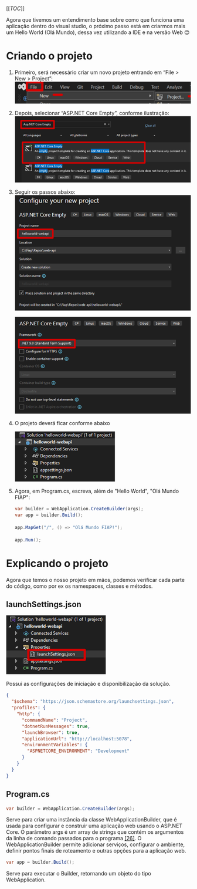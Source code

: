 [[_TOC_]]

Agora que tivemos um entendimento base sobre como que funciona uma aplicação dentro do visual studio, o próximo passo está em criarmos mais um Hello World (Olá Mundo), dessa vez utilizando a IDE e na versão Web 😊

# Criando o projeto
      
1. Primeiro, será necessário criar um novo projeto entrando em “File > New > Project”:
   ![image.png](/.attachments/image-eb0a6df8-a62c-4c39-bd75-40ad980284ea.png)
      
2. Depois, selecionar “ASP.NET Core Empty”, conforme ilustração:
   ![image.png](/.attachments/image-22af6e73-594a-4b0d-b2f8-ac68d0814d36.png)
   
3. Seguir os passos abaixo:
   ![image.png](/.attachments/image-96fb50d7-57bf-424f-b21e-fdadd272431e.png)

   ![image.png](/.attachments/image-bd9a33f5-8b01-4839-ab51-45627b27b412.png)

4. O projeto deverá ficar conforme abaixo
   
   ![image.png](/.attachments/image-ee6cb582-68dd-44d5-ae0f-8d5164ccf249.png)

5. Agora, em Program.cs, escreva, além de "Hello World", "Olá Mundo FIAP":

   ```csharp
   var builder = WebApplication.CreateBuilder(args);
   var app = builder.Build();

   app.MapGet("/", () => "Olá Mundo FIAP!");

   app.Run();
   ```

# Explicando o projeto

Agora que temos o nosso projeto em mãos, podemos verificar cada parte do código, como por ex os namespaces, classes e métodos.

## launchSettings.json

![image.png](/.attachments/image-65e40fcc-7d04-459b-8bc2-a4806fe0d0fc.png)

Possui as configurações de iniciação e disponibilização da solução.

```json
{
  "$schema": "https://json.schemastore.org/launchsettings.json",
  "profiles": {
    "http": {
      "commandName": "Project",
      "dotnetRunMessages": true,
      "launchBrowser": true,
      "applicationUrl": "http://localhost:5078",
      "environmentVariables": {
        "ASPNETCORE_ENVIRONMENT": "Development"
      }
    }
  }
}
```

## Program.cs

```csharp
var builder = WebApplication.CreateBuilder(args);
```
      
Serve para criar uma instância da classe WebApplicationBuilder, que é usada para configurar e construir uma aplicação web usando o ASP.NET Core. O parâmetro args é um array de strings que contém os argumentos da linha de comando passados para o programa [[26]](/Advanced-Business-Development-with-.NET/1º-Semestre/Aula-02-%2D-IDE-Visual-Studio,-Primeiro-Programa-em-Csharp/Referências). O WebApplicationBuilder permite adicionar serviços, configurar o ambiente, definir pontos finais de roteamento e outras opções para a aplicação web.
   
```csharp
var app = builder.Build();
```

Serve para executar o Builder, retornando um objeto do tipo WebApplication.